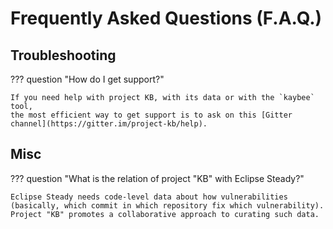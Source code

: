 # Frequently Asked Questions (F.A.Q.)

## Troubleshooting

??? question "How do I get support?"

    If you need help with project KB, with its data or with the `kaybee` tool,
    the most efficient way to get support is to ask on this [Gitter channel](https://gitter.im/project-kb/help).


## Misc

??? question "What is the relation of project "KB" with Eclipse Steady?"

    Eclipse Steady needs code-level data about how vulnerabilities
    (basically, which commit in which repository fix which vulnerability).
    Project "KB" promotes a collaborative approach to curating such data.
